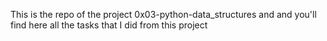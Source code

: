 This is the repo of the project 0x03-python-data_structures and and you'll find here all the tasks that I did from this project

